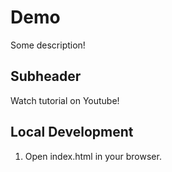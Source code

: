 # Demo

Some description!

## Subheader 

Watch tutorial on Youtube!

## Local Development

1. Open index.html in your browser.